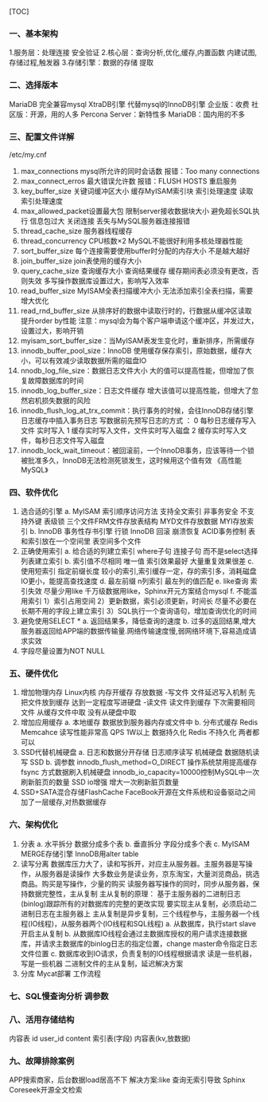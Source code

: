 [TOC]
### 一、基本架构
1.服务层：处理连接     安全验证
2.核心层：查询分析,优化,缓存,内置函数     内建试图,存储过程,触发器
3.存储引擎：数据的存储     提取

### 二、选择版本
MariaDB 完全兼容mysql     XtraDB引擎  代替mysql的InnoDB引擎
     企业版：收费
     社区版：开源，用的人多
     Percona Server：新特性多
     MariaDB：国内用的不多

### 三、配置文件详解
   /etc/my.cnf
1. max_connections     mysql所允许的同时会话数     报错：Too many connections
2. max_connect_erros  最大错误允许数     报错：FLUSH HOSTS 重启服务     
3. key_buffer_size        关键词缓冲区大小     缓存MyISAM索引块 索引处理速度 读取索引处理速度
4. max_allowed_packet设置最大包    限制server接收数据块大小 避免超长SQL执行 信息包过大 关闭连接   丢失与MySQL服务器连接报错
5. thread_cache_size     服务器线程缓存
6. thread_concurrency  CPU核数×2  MySQL不能很好利用多核处理器性能
7. sort_buffer_size        每个连接需要使用buffer时分配的内存大小   不是越大越好
8. join_buffer_size         join表使用的缓存大小
9. query_cache_size      查询缓存大小     查询结果缓存     缓存期间表必须没有更改，否则失效     多写操作数据库设置过大，影响写入效率
10. read_buffer_size     MyISAM全表扫描缓冲大小  无法添加索引全表扫描，需要增大优化
11. read_rnd_buffer_size 从排序好的数据中读取行时的，行数据从缓冲区读取  提升order by性能
          注意：mysql会为每个客户端申请这个缓冲区，并发过大，设置过大，影响开销
12. myisam_sort_buffer_size：当MyISAM表发生变化时，重新排序，所需缓存
13. innodb_buffer_pool_size：InnoDB 使用缓存保存索引，原始数据，缓存大小，可以有效减少读取数据所需的磁盘IO
14. nnodb_log_file_size：数据日志文件大小     大的值可以提高性能，但增加了恢复故障数据库的时间
15. innodb_log_buffer_size：日志文件缓存    增大该值可以提高性能，但增大了忽然宕机损失数据的风险
16. innodb_flush_log_at_trx_commit：执行事务的时候，会往InnoDB存储引擎日志缓存中插入事务日志
     写数据前先预写日志的方式 ：
       0  每秒日志缓存写入文件 实时写入
       1  缓存实时写入文件，文件实时写入磁盘
       2  缓存实时写入文件，每秒日志文件写入磁盘
17. innodb_lock_wait_timeout：被回滚前，一个InnoDB事务，应该等待一个锁被批准多久，InnoDB无法检测死锁发生，这时候用这个值有效
     《高性能MySQL》

### 四、软件优化
1. 选合适的引擎
   a. MyISAM 索引顺序访问方法  支持全文索引  非事务安全  不支持外键  表级锁
        三个文件FRM文件存放表结构  MYD文件存放数据  MYI存放索引
   b. InnoDB 事务性存书引擎  行锁   InnoDB 回滚 崩溃恢复
        ACID事务控制 表和索引放在一个空间里  表空间多个文件
2. 正确使用索引
   a. 给合适的列建立索引  where子句  连接子句  而不是select选择列表建立索引
   b. 索引值不尽相同  唯一值  索引效果最好  大量重复效果很差
   c. 使用短索引  指定前缀长度  较小的索引,索引缓存一定，存的索引多，消耗磁盘IO更小，能提高查找速度
   d. 最左前缀 n列索引  最左列的值匹配
   e. like查询  索引失效  尽量少用like  千万级数据用like，Sphinx开元方案结合mysql
   f. 不能滥用索引
       1）索引占用空间
       2）更新数据，索引必须更新，时间长  尽量不必要在长期不用的字段上建立索引
       3）SQL执行一个查询语句，增加查询优化的时间
3. 避免使用SELECT * 
   a. 返回结果多，降低查询的速度
   b. 过多的返回结果,增大服务器返回给APP端的数据传输量.网络传输速度慢,弱网络环境下,容易造成请求实效
4. 字段尽量设置为NOT NULL

### 五、硬件优化
1. 增加物理内存
Linux内核  内存开缓存  存放数据
-写文件  文件延迟写入机制  先把文件放到缓存  达到一定程度写进硬盘
-读文件  读文件到缓存  下次需要相同文件  从缓存文件中取  没有从硬盘中取
2. 增加应用缓存
     a. 本地缓存
        数据放到服务器内存或文件中
     b. 分布式缓存
        Redis  Memcahce  读写性能非常高  QPS 1W以上  数据持久化   Redis  不持久化  两者都可以
3. SSD代替机械硬盘
        a. 日志和数据分开存储  日志顺序读写  机械硬盘  数据随机读写  SSD
        b. 调参数  innodb_flush_method=O_DIRECT  操作系统禁用提高缓存  fsync  方式数据刷入机械硬盘
           innodb_io_capacity=10000控制MySQL中一次刷新脏页的数量  SSD  io增强  增大一次刷新脏页数量
4. SSD+SATA混合存储FlashCache FaceBook开源在文件系统和设备驱动之间加了一层缓存,对热数据缓存

### 六、架构优化
1. 分表
     a. 水平拆分
        数据分成多个表
     b. 垂直拆分
        字段分成多个表
     c. MyISAM MERGE存储引擎  InnoDB用alter table
2. 读写分离
    数据库压力大了，读和写拆开，对应主从服务器。主服务器是写操作，从服务器是读操作
    大多数业务是读业务，京东淘宝，大量浏览商品，挑选商品。购买是写操作，少量的购买
    读服务器写操作的同时，同步从服务器，保持数据完整性，主从复制
    主从复制的原理：
    基于主服务器的二进制日志(binlog)跟踪所有的对数据库的完整的更改实现
    要实现主从复制，必须启动二进制日志在主服务器上
    主从复制是异步复制，三个线程参与，主服务器一个线程(IO线程)，从服务器两个(IO线程和SQL线程)
        a. 从数据库，执行start slave 开启主从复制
        b. 从数据库IO线程会通过主数据库授权的用户请求连接数据库，并请求主数据库的binlog日志的指定位置，change master命令指定日志文件位置
        c. 数据库收到IO请求，负责复制的IO线程根据请求
     读是一些机器，写是一些机器  二进制文件的主从复制，延迟解决方案
3. 分库
     Mycat部署  工作流程

### 七、SQL慢查询分析  调参数
### 八、活用存储结构
内容表 id  user_id  content    索引表(字段)   内容表(kv,放数据)
### 九、故障排除案例
APP搜索商家，后台数据load居高不下
解决方案:like 查询无索引导致 Sphinx Coreseek开源全文检索

